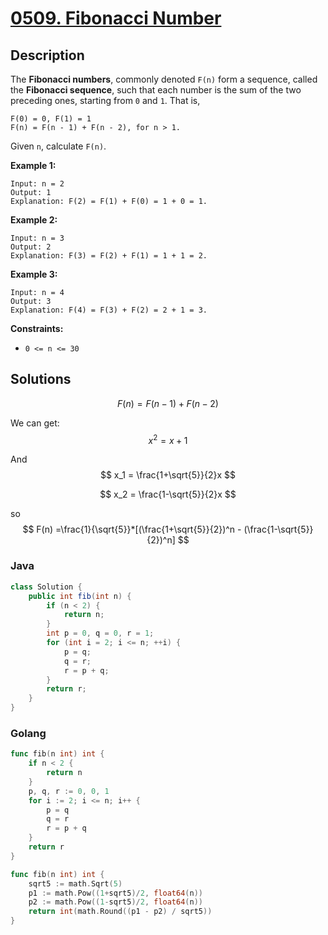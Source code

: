 # [0509. Fibonacci Number](https://leetcode-cn.com/problems/fibonacci-number/)



## Description


The **Fibonacci numbers**, commonly denoted `F(n)` form a sequence, called the **Fibonacci sequence**, such that each number is the sum of the two preceding ones, starting from `0` and `1`. That is,

```
F(0) = 0, F(1) = 1
F(n) = F(n - 1) + F(n - 2), for n > 1.
```

Given `n`, calculate `F(n)`.

 

**Example 1:**

```
Input: n = 2
Output: 1
Explanation: F(2) = F(1) + F(0) = 1 + 0 = 1.
```

**Example 2:**

```
Input: n = 3
Output: 2
Explanation: F(3) = F(2) + F(1) = 1 + 1 = 2.
```

**Example 3:**

```
Input: n = 4
Output: 3
Explanation: F(4) = F(3) + F(2) = 2 + 1 = 3.
```

 

**Constraints:**

- `0 <= n <= 30`



## Solutions

$$
F(n)=F(n-1)+F(n-2)
$$

We can get:
$$
x^2=x+1
$$

And 
$$
x_1 = \frac{1+\sqrt{5}}{2}x
$$

$$
x_2 = \frac{1-\sqrt{5}}{2}x
$$



so
$$
F(n) =\frac{1}{\sqrt{5}}*[(\frac{1+\sqrt{5}}{2})^n - (\frac{1-\sqrt{5}}{2})^n]
$$




### Java

```java
class Solution {
    public int fib(int n) {
        if (n < 2) {
            return n;
        }
        int p = 0, q = 0, r = 1;
        for (int i = 2; i <= n; ++i) {
            p = q; 
            q = r; 
            r = p + q;
        }
        return r;
    }
}
```

### Golang

```go
func fib(n int) int {
    if n < 2 {
        return n
    }
    p, q, r := 0, 0, 1
    for i := 2; i <= n; i++ {
        p = q
        q = r
        r = p + q
    }
    return r
}

func fib(n int) int {
    sqrt5 := math.Sqrt(5)
    p1 := math.Pow((1+sqrt5)/2, float64(n))
    p2 := math.Pow((1-sqrt5)/2, float64(n))
    return int(math.Round((p1 - p2) / sqrt5))
}
```




